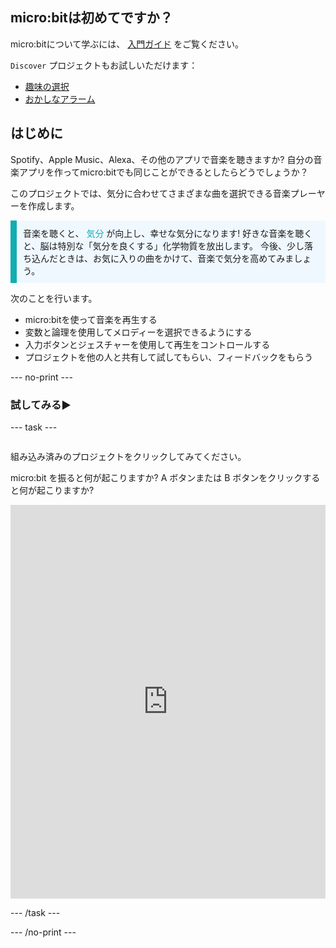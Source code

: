 ## micro:bitは初めてですか？

micro:bitについて学ぶには、 [入門ガイド](https://projects.raspberrypi.org/en/projects/getting-started-guide-microbit) をご覧ください。

`Discover` プロジェクトもお試しいただけます：
- [趣味の選択](https://projects.raspberrypi.org/en/projects/hobby-selector)
- [おかしなアラーム](https://projects.raspberrypi.org/en/projects/silly-reminder)

## はじめに

Spotify、Apple Music、Alexa、その他のアプリで音楽を聴きますか? 自分の音楽アプリを作ってmicro:bitでも同じことができるとしたらどうでしょうか？

このプロジェクトでは、気分に合わせてさまざまな曲を選択できる音楽プレーヤーを作成します。

<p style="border-left: solid; border-width:10px; border-color: #0faeb0; background-color: aliceblue; padding: 10px;">
音楽を聴くと、 <span style="color: #0faeb0">気分</span> が向上し、幸せな気分になります! 好きな音楽を聴くと、脳は特別な「気分を良くする」化学物質を放出します。 今後、少し落ち込んだときは、お気に入りの曲をかけて、音楽で気分を高めてみましょう。
</p>

次のことを行います。
+ micro:bitを使って音楽を再生する
+ 変数と論理を使用してメロディーを選択できるようにする
+ 入力ボタンとジェスチャーを使用して再生をコントロールする
+ プロジェクトを他の人と共有して試してもらい、フィードバックをもらう

--- no-print ---

### 試してみる▶️

--- task ---
<div style="display: flex; flex-wrap: wrap">
<div style="flex-basis: 175px; flex-grow: 1">  

組み込み済みのプロジェクトをクリックしてみてください。

micro:bit を振ると何が起こりますか?
A ボタンまたは B ボタンをクリックすると何が起こりますか?

<div style="position:relative;height:0;padding-bottom:125%;overflow:hidden;"><iframe style="position:absolute;top:0;left:0;width:100%;height:100%;" src="https://makecode.microbit.org/---run?id=_MwPes879654M" allowfullscreen="allowfullscreen" sandbox="allow-popups allow-forms allow-scripts allow-same-origin" frameborder="0"></iframe></div>

</div>
</div>

--- /task ---

--- /no-print ---